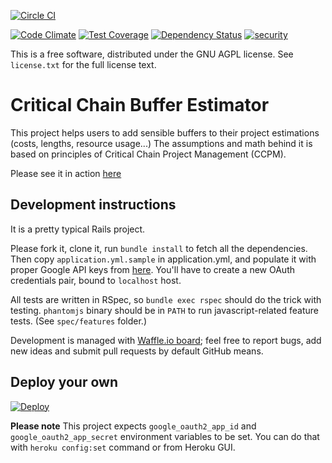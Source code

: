[![Circle CI](https://circleci.com/gh/kirushik/critical_chain.svg?style=svg)](https://circleci.com/gh/kirushik/critical_chain)

[![Code Climate](https://codeclimate.com/github/kirushik/critical_chain/badges/gpa.svg)](https://codeclimate.com/github/kirushik/critical_chain)
[![Test Coverage](https://codeclimate.com/github/kirushik/critical_chain/badges/coverage.svg)](https://codeclimate.com/github/kirushik/critical_chain/coverage)
[![Dependency Status](https://gemnasium.com/kirushik/critical_chain.svg)](https://gemnasium.com/kirushik/critical_chain)
[![security](https://hakiri.io/github/kirushik/critical_chain/master.svg)](https://hakiri.io/github/kirushik/critical_chain/master)


This is a free software, distributed under the GNU AGPL license. See `license.txt` for the full license text.


# Critical Chain Buffer Estimator

This project helps users to add sensible buffers to their project estimations (costs, lengths, resource usage...)
The assumptions and math behind it is based on principles of Critical Chain Project Management (CCPM).


Please see it in action [here](https://cc.pimenov.cc)


## Development instructions

It is a pretty typical Rails project.

Please fork it, clone it, run `bundle install` to fetch all the dependencies. Then copy `application.yml.sample` in application.yml, and populate it with proper Google API keys from [here](https://console.developers.google.com). You'll have to create a new OAuth credentials pair, bound to `localhost` host.

All tests are written in RSpec, so `bundle exec rspec` should do the trick with testing. `phantomjs` binary should be in `PATH` to run javascript-related feature tests. (See `spec/features` folder.)

Development is managed with [Waffle.io board](https://waffle.io/kirushik/critical_chain); feel free to report bugs, add new ideas and submit pull requests by default GitHub means.


## Deploy your own

[![Deploy](https://www.herokucdn.com/deploy/button.png)](https://heroku.com/deploy)

**Please note** This project expects `google_oauth2_app_id` and `google_oauth2_app_secret` environment variables to be set. You can do that with `heroku config:set` command or from Heroku GUI.
